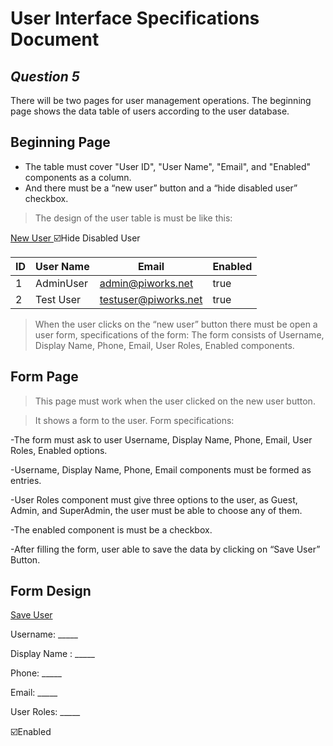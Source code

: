 # User Interface Specifications Document
## _Question 5_

There will be two pages for user management operations.
The beginning page shows the data table of users according to the user database.

## Beginning Page

- The table must cover "User ID", "User Name", "Email", and "Enabled" components as a column.
- And there must be a “new user” button and a “hide disabled user” checkbox.

>The design of the user table is must be like this:

[New User ](http://userform.com/) :ballot_box_with_check:Hide Disabled User

|ID  |User Name   |Email                 |Enabled  |
|----|------------|----------------------|---------|
| 1  |AdminUser   |admin@piworks.net     |true     |
| 2  |Test User   |testuser@piworks.net  |true     |


>When the user clicks on the “new user” button there must be open a user form, specifications of the form: 
>The form consists of Username, Display Name, Phone, Email, User Roles, Enabled components.



## Form Page

>This page must work when the user clicked on the new user button.

>It shows a form to the user. Form specifications:

-The form must ask to user Username, Display Name, Phone, Email, User Roles, Enabled options.

-Username, Display Name, Phone, Email components must be formed as entries.

-User Roles component must give three options to the user, as Guest, Admin, and SuperAdmin, the user must be able to choose any of them.

-The enabled component is must be a checkbox.

-After filling the form, user able to save the data by clicking on “Save User” Button. 

## Form Design

[Save User ](http://userform.com/)

Username: _____

Display Name : _____

Phone: _____

Email: _____

User Roles: _____

:ballot_box_with_check:Enabled


